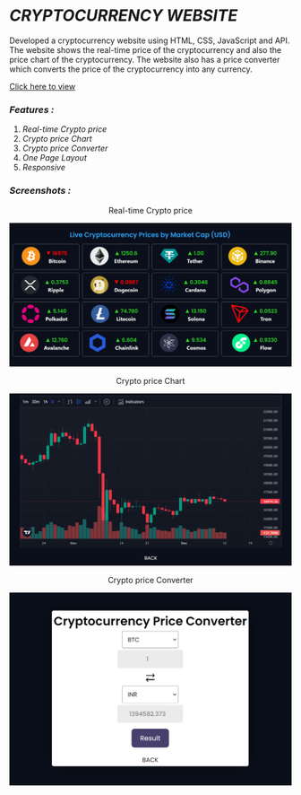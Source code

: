 # **_CRYPTOCURRENCY WEBSITE_**

Developed a cryptocurrency website using HTML, CSS, JavaScript and API. The website shows the real-time price of the cryptocurrency and also the price chart of the cryptocurrency. The website also has a price converter which converts the price of the cryptocurrency into any currency.

[Click here to view](https://chandru3493.github.io/Cryptocurrency-Website/)

### **_Features :_**

1. _Real-time Crypto price_
2. _Crypto price Chart_
3. _Crypto price Converter_
4. _One Page Layout_
5. _Responsive_

### **_Screenshots :_**

<p align="center"> Real-time Crypto price </p>
<p align="center">
<img src="images\Screenshot 1.png" width="700" />
</p>
<p align="center"> Crypto price Chart </p>
<p align="center">
<img src="images\Screenshot 2.png" width="700" />
</p>
<p align="center"> Crypto price Converter </p>
<p align="center">
<img src="images\Screenshot 3.png" width="700" />
</p>
